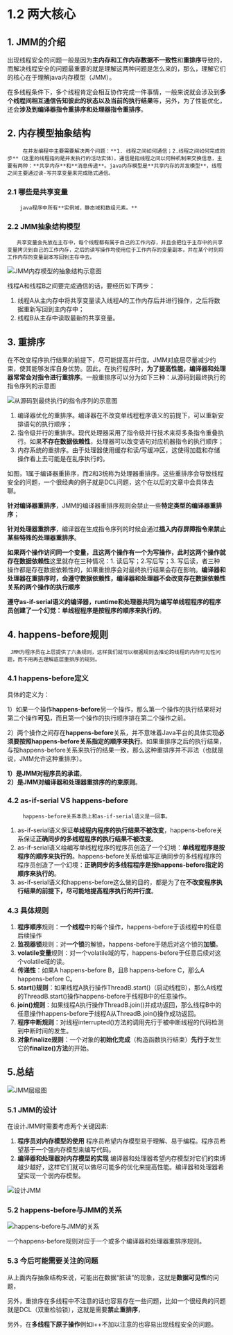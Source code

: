# 1.2 两大核心

## 1. JMM的介绍

出现线程安全的问题一般是因为**主内存和工作内存数据不一致性**和**重排序**导致的，而解决线程安全的问题最重要的就是理解这两种问题是怎么来的，那么，理解它们的核心在于理解java内存模型（JMM）。

在多线程条件下，多个线程肯定会相互协作完成一件事情，一般来说就会涉及到**多个线程间相互通信告知彼此的状态以及当前的执行结果**等，另外，为了性能优化，还会**涉及到编译器指令重排序和处理器指令重排序**。

## 2. 内存模型抽象结构

         在并发编程中主要需要解决两个问题：**1. 线程之间如何通信；2.线程之间如何完成同步**（这里的线程指的是并发执行的活动实体）。通信是指线程之间以何种机制来交换信息，主要有两种：**共享内存**和**消息传递**。java内存模型是**共享内存的并发模型**，线程之间主要通过读-写共享变量来完成隐式通信。

###  2.1 哪些是共享变量

        java程序中所有**实例域，静态域和数组元素。**

###  2.2 JMM抽象结构模型

       共享变量会先放在主存中，每个线程都有属于自己的工作内存，并且会把位于主存中的共享变量拷贝到自己的工作内存，之后的读写操作均使用位于工作内存的变量副本，并在某个时刻将工作内存的变量副本写回到主存中去。

![JMM&#x5185;&#x5B58;&#x6A21;&#x578B;&#x7684;&#x62BD;&#x8C61;&#x7ED3;&#x6784;&#x793A;&#x610F;&#x56FE;](../../.gitbook/assets/image%20%282%29.png)

线程A和线程B之间要完成通信的话，要经历如下两步：

1. 线程A从主内存中将共享变量读入线程A的工作内存后并进行操作，之后将数据重新写回到主内存中；
2. 线程B从主存中读取最新的共享变量。

## 3. 重排序

在不改变程序执行结果的前提下，尽可能提高并行度。JMM对底层尽量减少约束，使其能够发挥自身优势。因此，在执行程序时，**为了提高性能，编译器和处理器常常会对指令进行重排序**。一般重排序可以分为如下三种：从源码到最终执行的指令序列的示意图

![&#x4ECE;&#x6E90;&#x7801;&#x5230;&#x6700;&#x7EC8;&#x6267;&#x884C;&#x7684;&#x6307;&#x4EE4;&#x5E8F;&#x5217;&#x7684;&#x793A;&#x610F;&#x56FE;](../../.gitbook/assets/image%20%2875%29.png)

1. 编译器优化的重排序。编译器在不改变单线程程序语义的前提下，可以重新安排语句的执行顺序；
2. 指令级并行的重排序。现代处理器采用了指令级并行技术来将多条指令重叠执行。如果**不存在数据依赖性**，处理器可以改变语句对应机器指令的执行顺序；
3. 内存系统的重排序。由于处理器使用缓存和读/写缓冲区，这使得加载和存储操作看上去可能是在乱序执行的。

如图，1属于编译器重排序，而2和3统称为处理器重排序。这些重排序会导致线程安全的问题，一个很经典的例子就是DCL问题，这个在以后的文章中会具体去聊。

**针对编译器重排序**，JMM的编译器重排序规则会禁止一些**特定类型的编译器重排序**；

**针对处理器重排序**，编译器在生成指令序列的时候会通过**插入内存屏障指令来禁止某些特殊的处理器重排序**。

**如果两个操作访问同一个变量，且这两个操作有一个为写操作，此时这两个操作就存在数据依赖性**这里就存在三种情况：1. 读后写；2.写后写；3. 写后读，者三种操作都是存在数据依赖性的，如果重排序会对最终执行结果会存在影响。**编译器和处理器在重排序时，会遵守数据依赖性，编译器和处理器不会改变存在数据依赖性关系的两个操作的执行顺序**  
  
 **遵守as-if-serial语义的编译器，runtime和处理器共同为编写单线程程序的程序员创建了一个幻觉：单线程程序是按程序的顺序来执行的**。

## 4. happens-before规则

     JMM为程序员在上层提供了六条规则，这样我们就可以根据规则去推论跨线程的内存可见性问题，而不用再去理解底层重排序的规则。

### 4.1 happens-before定义

具体的定义为：

1）如果一个操作**happens-before**另一个操作，那么第一个操作的执行结果将对第二个操作**可见**，而且第一个操作的执行顺序排在第二个操作之前。

2）两个操作之间存在**happens-before**关系，并不意味着Java平台的具体实现**必须要按照happens-before关系指定的顺序来执行**。如果重排序之后的执行结果，与按happens-before关系来执行的结果一致，那么这种重排序并不非法（也就是说，JMM允许这种重排序）。  
 

**1）是JMM对程序员的承诺**。  
 **2）是JMM对编译器和处理器重排序的约束原则**。

### 4.2  **as-if-serial VS happens-before**

         happens-before关系本质上和as-if-serial语义是一回事。

1. as-if-serial语义保证**单线程内程序的执行结果不被改变**，happens-before关系保证**正确同步的多线程程序的执行结果不被改变**。
2. as-if-serial语义给编写单线程程序的程序员创造了一个幻境：**单线程程序是按程序的顺序来执行的**。happens-before关系给编写正确同步的多线程程序的程序员创造了一个幻境：**正确同步的多线程程序是按happens-before指定的顺序来执行的**。
3. as-if-serial语义和happens-before这么做的目的，都是为了在**不改变程序执行结果的前提下，尽可能地提高程序执行的并行度**。

### 4.3 具体规则

1. **程序顺序**规则：**一个线程**中的每个操作，happens-before于该线程中的任意后续操作
2. **监视器锁**规则：对**一个锁**的解锁，happens-before于随后对这个锁的**加锁**。
3. **volatile变量**规则：对一个volatile域的写，happens-before于任意后续对这个volatile域的读。
4. **传递性**：如果A happens-before B，且B happens-before C，那么A happens-before C。
5. **start\(\)规则**：如果线程A执行操作ThreadB.start\(\)（启动线程B），那么A线程的ThreadB.start\(\)操作happens-before于线程B中的任意操作。
6. **join\(\)规则**：如果线程A执行操作ThreadB.join\(\)并成功返回，那么线程B中的任意操作happens-before于线程A从ThreadB.join\(\)操作成功返回。
7. **程序中断规则**：对线程interrupted\(\)方法的调用先行于被中断线程的代码检测到中断时间的发生。
8. **对象finalize规则**：一个对象的**初始化完成**（构造函数执行结束）**先行于**发生它的**finalize\(\)方法**的开始。

## 5.总结

![JMM&#x5C42;&#x7EA7;&#x56FE;](../../.gitbook/assets/image%20%28244%29.png)

### 5.1 JMM的设计

在设计JMM时需要考虑两个关键因素:

1.  **程序员对内存模型的使用**  程序员希望内存模型易于理解、易于编程。程序员希望基于一个强内存模型来编写代码。
2.  **编译器和处理器对内存模型的实现**  编译器和处理器希望内存模型对它们的束缚越少越好，这样它们就可以做尽可能多的优化来提高性能。编译器和处理器希望实现一个弱内存模型。

![&#x8BBE;&#x8BA1;JMM](../../.gitbook/assets/image%20%28348%29.png)

### 5.2 happens-before与JMM的关系

![ happens-before&#x4E0E;JMM&#x7684;&#x5173;&#x7CFB;](../../.gitbook/assets/image%20%28107%29.png)

 一个happens-before规则对应于一个或多个编译器和处理器重排序规则。

### 5.3 今后可能需要关注的问题

 从上面内存抽象结构来说，可能出在数据“脏读”的现象，这就是**数据可见性**的问题，

另外，重排序在多线程中不注意的话也容易存在一些问题，比如一个很经典的问题就是DCL（双重检验锁），这就是需要**禁止重排序**，

另外，在**多线程下原子操作**例如i++不加以注意的也容易出现线程安全的问题。


